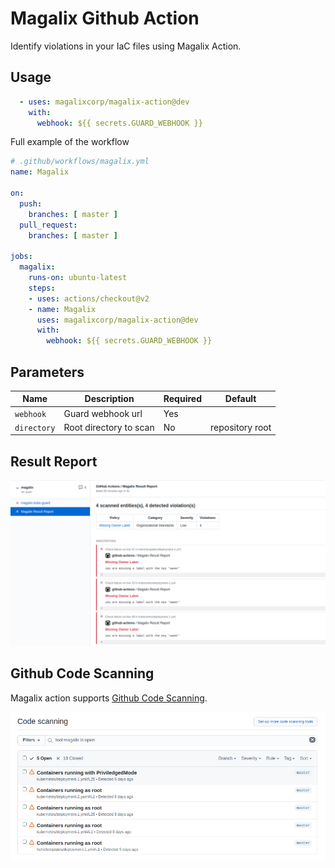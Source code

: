 # Magalix Github Action

Identify violations in your IaC files using Magalix Action.

## Usage

```yml
  - uses: magalixcorp/magalix-action@dev
    with:
      webhook: ${{ secrets.GUARD_WEBHOOK }}
```

Full example of the workflow

```yml
# .github/workflows/magalix.yml
name: Magalix

on:
  push:
    branches: [ master ]
  pull_request:
    branches: [ master ]

jobs:
  magalix:
    runs-on: ubuntu-latest
    steps:
    - uses: actions/checkout@v2
    - name: Magalix
      uses: magalixcorp/magalix-action@dev
      with:
        webhook: ${{ secrets.GUARD_WEBHOOK }}
```



## Parameters

| Name            | Description               | Required  | Default         |
| --------------- | ------------------------- | --------- | --------------- |
| `webhook`       | Guard webhook url         | Yes       |                 |
| `directory`     | Root directory to scan    | No        | repository root |




## Result Report
![result report](./assets/screenshot-1.png)



## Github Code Scanning

Magalix action supports [Github Code Scanning](https://docs.github.com/en/code-security/secure-coding/about-code-scanning).

![github code scanning](./assets/screenshot-2.png)
